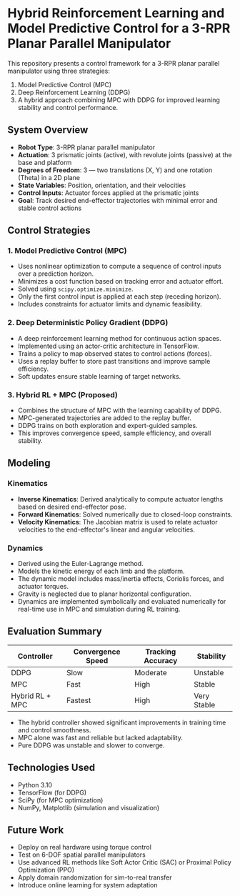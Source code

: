 # Hybrid Reinforcement Learning and Model Predictive Control for a 3-RPR Planar Parallel Manipulator

This repository presents a control framework for a 3-RPR planar parallel manipulator using three strategies:  
1. Model Predictive Control (MPC)  
2. Deep Reinforcement Learning (DDPG)  
3. A hybrid approach combining MPC with DDPG for improved learning stability and control performance.



## System Overview

- **Robot Type**: 3-RPR planar parallel manipulator  
- **Actuation**: 3 prismatic joints (active), with revolute joints (passive) at the base and platform  
- **Degrees of Freedom**: 3 — two translations (X, Y) and one rotation (Theta) in a 2D plane  
- **State Variables**: Position, orientation, and their velocities  
- **Control Inputs**: Actuator forces applied at the prismatic joints  
- **Goal**: Track desired end-effector trajectories with minimal error and stable control actions  



## Control Strategies

### 1. Model Predictive Control (MPC)

- Uses nonlinear optimization to compute a sequence of control inputs over a prediction horizon.  
- Minimizes a cost function based on tracking error and actuator effort.  
- Solved using `scipy.optimize.minimize`.  
- Only the first control input is applied at each step (receding horizon).  
- Includes constraints for actuator limits and dynamic feasibility.

### 2. Deep Deterministic Policy Gradient (DDPG)

- A deep reinforcement learning method for continuous action spaces.  
- Implemented using an actor-critic architecture in TensorFlow.  
- Trains a policy to map observed states to control actions (forces).  
- Uses a replay buffer to store past transitions and improve sample efficiency.  
- Soft updates ensure stable learning of target networks.

### 3. Hybrid RL + MPC (Proposed)

- Combines the structure of MPC with the learning capability of DDPG.  
- MPC-generated trajectories are added to the replay buffer.  
- DDPG trains on both exploration and expert-guided samples.  
- This improves convergence speed, sample efficiency, and overall stability.



## Modeling

### Kinematics

- **Inverse Kinematics**: Derived analytically to compute actuator lengths based on desired end-effector pose.  
- **Forward Kinematics**: Solved numerically due to closed-loop constraints.  
- **Velocity Kinematics**: The Jacobian matrix is used to relate actuator velocities to the end-effector's linear and angular velocities.

### Dynamics

- Derived using the Euler-Lagrange method.  
- Models the kinetic energy of each limb and the platform.  
- The dynamic model includes mass/inertia effects, Coriolis forces, and actuator torques.  
- Gravity is neglected due to planar horizontal configuration.  
- Dynamics are implemented symbolically and evaluated numerically for real-time use in MPC and simulation during RL training.



## Evaluation Summary

| Controller         | Convergence Speed | Tracking Accuracy | Stability        |
|--------------------|-------------------|--------------------|------------------|
| DDPG               | Slow              | Moderate           | Unstable         |
| MPC                | Fast              | High               | Stable           |
| Hybrid RL + MPC    | Fastest           | High               | Very Stable      |

- The hybrid controller showed significant improvements in training time and control smoothness.  
- MPC alone was fast and reliable but lacked adaptability.  
- Pure DDPG was unstable and slower to converge.

## Technologies Used

- Python 3.10  
- TensorFlow (for DDPG)  
- SciPy (for MPC optimization)  
- NumPy, Matplotlib (simulation and visualization)


## Future Work

- Deploy on real hardware using torque control  
- Test on 6-DOF spatial parallel manipulators  
- Use advanced RL methods like Soft Actor Critic (SAC) or Proximal Policy Optimization (PPO)  
- Apply domain randomization for sim-to-real transfer  
- Introduce online learning for system adaptation


